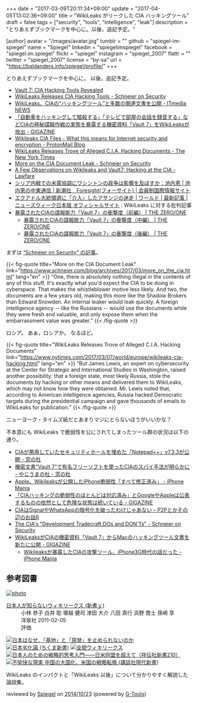 +++
date = "2017-03-09T20:11:34+09:00"
update = "2017-04-05T13:02:36+09:00"
title = "WikiLeaks がリークした CIA ハッキングツール"
draft = false
tags = ["security", "tools", "intelligence", "leak"]
description = "とりあえずブックマークを中心に。以後，追記予定。"

[author]
  avatar = "/images/avatar.jpg"
  tumblr = ""
  github = "spiegel-im-spiegel"
  name = "Spiegel"
  linkedin = "spiegelimspiegel"
  facebook = "spiegel.im.spiegel"
  flickr = "spiegel"
  instagram = "spiegel_2007"
  flattr = ""
  twitter = "spiegel_2007"
  license = "by-sa"
  url = "https://baldanders.info/spiegel/profile/"
+++

とりあえずブックマークを中心に。
以後，追記予定。

- [Vault 7: CIA Hacking Tools Revealed](https://wikileaks.org/ciav7p1/)
- [WikiLeaks Releases CIA Hacking Tools - Schneier on Security](https://www.schneier.com/blog/archives/2017/03/wikileaks_relea.html)
- [WikiLeaks、CIAの“ハッキングツール”と多数の関連文書を公開 - ITmedia NEWS](http://www.itmedia.co.jp/news/articles/1703/08/news062.html)
- [「自動車をハッキングして暗殺する」「テレビで部屋の会話を録音する」などCIAの極秘諜報作戦の実態を暴露する機密資料「Vault 7」をWikiLeaksが放出 - GIGAZINE](http://gigazine.net/news/20170308-wikileaks-vault-7/)
- [Wikileaks CIA Files - What this means for Internet security and encryption - ProtonMail Blog](https://protonmail.com/blog/cia-wikileaks-encryption/)
- [WikiLeaks Releases Trove of Alleged C.I.A. Hacking Documents - The New York Times](https://www.nytimes.com/2017/03/07/world/europe/wikileaks-cia-hacking.html)
- [More on the CIA Document Leak - Schneier on Security](https://www.schneier.com/blog/archives/2017/03/more_on_the_cia.html)
- [A Few Observations on Wikileaks and Vault7: Hacking at the CIA - Lawfare](https://www.lawfareblog.com/few-observations-wikileaks-and-vault7-hacking-cia)
- [シリア内戦での米露協調にワシントンの政争は影響を及ぼすか：池内恵 | 池内恵の中東通信 | 新潮社　Foresight(フォーサイト) | 会員制国際情報サイト](http://www.fsight.jp/articles/-/42094)
- [エクアドル大統領選に「介入」したアサンジの迷走 | ワールド | 最新記事 | ニューズウィーク日本版 オフィシャルサイト](http://www.newsweekjapan.jp/stories/world/2017/04/post-7311.php) : WikiLeaks に対する批判記事
- [暴露されたCIAの諜報能力「Vault 7」の衝撃度（前編） | THE ZERO/ONE](https://the01.jp/p0004740/)
    - [暴露されたCIAの諜報能力「Vault 7」の衝撃度（中編） | THE ZERO/ONE](https://the01.jp/p0004753/)
    - [暴露されたCIAの諜報能力「Vault 7」の衝撃度（後編） | THE ZERO/ONE](https://the01.jp/p0004767/)

まずは [“Schneier on Security” の記事](https://www.schneier.com/blog/archives/2017/03/more_on_the_cia.html "More on the CIA Document Leak - Schneier on Security")。

{{< fig-quote title="More on the CIA Document Leak" link="https://www.schneier.com/blog/archives/2017/03/more_on_the_cia.html" lang="en" >}}
<q>One, there is absolutely nothing illegal in the contents of any of this stuff. It's exactly what you'd expect the CIA to be doing in cyberspace. That makes the whistleblower motive less likely. And two, the documents are a few years old, making this more like the Shadow Brokers than Edward Snowden. An internal leaker would leak quickly. A foreign intelligence agency -- like the Russians -- would use the documents while they were fresh and valuable, and only expose them when the embarrassment value was greater.</q>
{{< /fig-quote >}}

ロシア。
あぁ，ロシアか。
なるほど。

{{< fig-quote title="WikiLeaks Releases Trove of Alleged C.I.A. Hacking Documents" link="https://www.nytimes.com/2017/03/07/world/europe/wikileaks-cia-hacking.html" lang="en" >}}
<q>But James Lewis, an expert on cybersecurity at the Center for Strategic and International Studies in Washington, raised another possibility: that a foreign state, most likely Russia, stole the documents by hacking or other means and delivered them to WikiLeaks, which may not know how they were obtained. Mr. Lewis noted that, according to American intelligence agencies, Russia hacked Democratic targets during the presidential campaign and gave thousands of emails to WikiLeaks for publication.</q>
{{< /fig-quote >}}

ニューヨーク・タイムズ紙だとあまりマジにとらないほうがいいかな？

不本意にも WikiLeaks で脆弱性を公にされてしまったツール群の状況は以下の通り。

- [CIAが悪用していたセキュリティホールを埋めた「Notepad++」v7.3.3が公開 - 窓の杜](http://forest.watch.impress.co.jp/docs/news/1048597.html)
- [機密文書“Vault 7”で有名フリーソフトを使ったCIAのスパイ手法が明らかに - やじうまの杜 - 窓の杜](http://forest.watch.impress.co.jp/docs/serial/yajiuma/1048726.html)
- [Apple、Wikileaksが公開したiPhone脆弱性「すべて修正済み」 - iPhone Mania](http://iphone-mania.jp/news-160957/)
- [「CIAハッキングの脆弱性のほとんどは対応済み」とGoogleやAppleは公表するものの依然として危険な状態は続いている - GIGAZINE](http://gigazine.net/news/20170310-apple-google-treat-cia-hucking/)
- [CIAはSignalやWhatsAppの暗号化を破ったわけじゃあない – P2Pとかその辺のお話R](http://p2ptk.org/privacy/574)
- [The CIA's "Development Tradecraft DOs and DON'Ts" - Schneier on Security](https://www.schneier.com/blog/archives/2017/03/the_cias_develo.html)
- [WikiLeaksがCIAの機密資料「Vault 7」からMacのハッキングツール文書を新たに公開 - GIGAZINE](http://gigazine.net/news/20170324-wikileaks-cia-mac-iphone-hacking-tool/)
    - [Wikileaksが暴露したCIAの攻撃ツール、iPhone3G時代の話だった - iPhone Mania](http://iphone-mania.jp/news-162703/)

## 参考図書

<div class="hreview" ><a class="item url" href="https://www.amazon.co.jp/exec/obidos/ASIN/4862486932/baldandersinf-22/"><img src="https://images-fe.ssl-images-amazon.com/images/I/41OTZHSZDXL._SL160_.jpg" alt="photo" class="photo"  /></a><dl ><dt class="fn"><a class="item url" href="https://www.amazon.co.jp/exec/obidos/ASIN/4862486932/baldandersinf-22/">日本人が知らないウィキリークス (新書ｙ)</a></dt><dd>小林 恭子 白井 聡 塚越 健司 津田 大介 八田 真行 浜野 喬士 孫崎 享 </dd><dd>洋泉社 2011-02-05</dd><dd>評価<abbr class="rating" title="4"><img src="https://images-fe.ssl-images-amazon.com/images/G/01/detail/stars-4-0.gif" alt="" /></abbr> </dd></dl><p class="similar"><a href="https://www.amazon.co.jp/exec/obidos/ASIN/4797672897/baldandersinf-22/" target="_top"><img src="https://images-fe.ssl-images-amazon.com/images/P/4797672897.09._SCTHUMBZZZ_.jpg"  alt="日本はなぜ、「基地」と「原発」を止められないのか"  /></a> <a href="https://www.amazon.co.jp/exec/obidos/ASIN/4480067876/baldandersinf-22/" target="_top"><img src="https://images-fe.ssl-images-amazon.com/images/P/4480067876.09._SCTHUMBZZZ_.jpg"  alt="日本劣化論 (ちくま新書)"  /></a> <a href="https://www.amazon.co.jp/exec/obidos/ASIN/4152091975/baldandersinf-22/" target="_top"><img src="https://images-fe.ssl-images-amazon.com/images/P/4152091975.09._SCTHUMBZZZ_.jpg"  alt="全貌ウィキリークス"  /></a> <a href="https://www.amazon.co.jp/exec/obidos/ASIN/4396112106/baldandersinf-22/" target="_top"><img src="https://images-fe.ssl-images-amazon.com/images/P/4396112106.09._SCTHUMBZZZ_.jpg"  alt="日本人のための戦略的思考入門――日米同盟を超えて（祥伝社新書210）"  /></a> <a href="https://www.amazon.co.jp/exec/obidos/ASIN/4062881497/baldandersinf-22/" target="_top"><img src="https://images-fe.ssl-images-amazon.com/images/P/4062881497.09._SCTHUMBZZZ_.jpg"  alt="不愉快な現実  中国の大国化、米国の戦略転換 (講談社現代新書)"  /></a> </p>
<p class="description" >WikiLeaks のインパクトと「WikiLeaks 以後」について分かりやすく解説した論説集。</p>
<p class="gtools" >reviewed by <a href='#maker' class='reviewer'>Spiegel</a> on <abbr class="dtreviewed" title="2014-10-23">2014/10/23</abbr> (powered by <a href="http://www.goodpic.com/mt/aws/index.html" >G-Tools</a>)</p>
</div>
